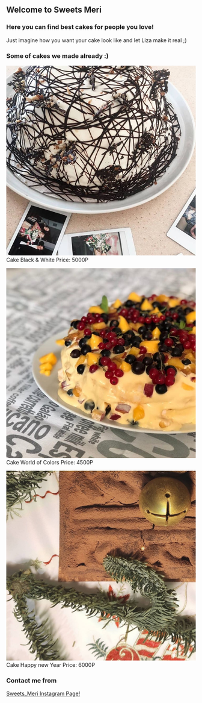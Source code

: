 ## Welcome to Sweets Meri

### Here you can find best cakes for people you love!

Just imagine how you want your cake look like and let Liza make it real ;)



### Some of cakes we made already :)

![Image of Cake1](/cake1.jpg)
Cake Black & White
Price: 5000Р

![Image of Cake2](/cake2.jpg)
Cake World of Colors
Price: 4500Р

![Image of Cake3](/cake3.jpg)
Cake Happy new Year
Price: 6000Р

### Contact me from

[Sweets_Meri Instagram Page!](https://www.instagram.com/sweets_meri/)

